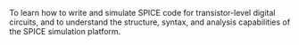 To learn how to write and simulate SPICE code for transistor-level digital circuits, and to understand the structure, syntax, and analysis capabilities of the SPICE simulation platform.
